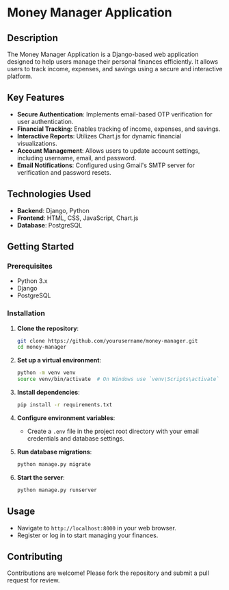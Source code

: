 # Money Manager Application

## Description

The Money Manager Application is a Django-based web application designed to help users manage their personal finances efficiently. It allows users to track income, expenses, and savings using a secure and interactive platform.

## Key Features

- **Secure Authentication**: Implements email-based OTP verification for user authentication.
- **Financial Tracking**: Enables tracking of income, expenses, and savings.
- **Interactive Reports**: Utilizes Chart.js for dynamic financial visualizations.
- **Account Management**: Allows users to update account settings, including username, email, and password.
- **Email Notifications**: Configured using Gmail's SMTP server for verification and password resets.

## Technologies Used

- **Backend**: Django, Python
- **Frontend**: HTML, CSS, JavaScript, Chart.js
- **Database**: PostgreSQL

## Getting Started

### Prerequisites

- Python 3.x
- Django
- PostgreSQL

### Installation

1. **Clone the repository**:
    ```bash
    git clone https://github.com/yourusername/money-manager.git
    cd money-manager
    ```

2. **Set up a virtual environment**:
    ```bash
    python -m venv venv
    source venv/bin/activate  # On Windows use `venv\Scripts\activate`
    ```

3. **Install dependencies**:
    ```bash
    pip install -r requirements.txt
    ```

4. **Configure environment variables**:
   - Create a `.env` file in the project root directory with your email credentials and database settings.

5. **Run database migrations**:
    ```bash
    python manage.py migrate
    ```

6. **Start the server**:
    ```bash
    python manage.py runserver
    ```

## Usage

- Navigate to `http://localhost:8000` in your web browser.
- Register or log in to start managing your finances.

## Contributing

Contributions are welcome! Please fork the repository and submit a pull request for review.
